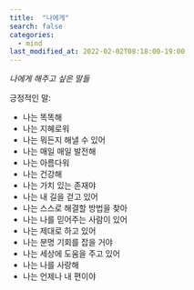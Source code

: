 ```yaml
---
title:  "나에게"
search: false
categories: 
  - mind
last_modified_at: 2022-02-02T08:18:00-19:00
---
```


_나에게 해주고 싶은 말들_


긍정적인 말:
- 나는 똑똑해
- 나는 지혜로워
- 나는 뭐든지 해낼 수 있어
- 나는 매일 매일 발전해
- 나는 아름다워
- 나는 건강해
- 나는 가치 있는 존재야
- 나는 내 길을 걷고 있어
- 나는 스스로 해결할 방법을 찾아
- 나는 나를 믿어주는 사람이 있어
- 나는 제대로 하고 있어
- 나는 분명 기회를 잡을 거야
- 나는 세상에 도움을 주고 있어
- 나는 나를 사랑해
- 나는 언제나 내 편이야